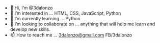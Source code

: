 - 👋 Hi, I’m @3dalonzo
- 👀 I’m interested in ... HTML, CSS, JavaScript, Python
- 🌱 I’m currently learning ... Python
- 💞️ I’m looking to collaborate on ... anything that will help me learn and develop new skills.
- 📫 How to reach me ... 3dalonzo@gmail.com  FB/3dalonzo

<!---
3dalonzo/3dalonzo is a ✨ special ✨ repository because its `README.md` (this file) appears on your GitHub profile.
You can click the Preview link to take a look at your changes.
--->
